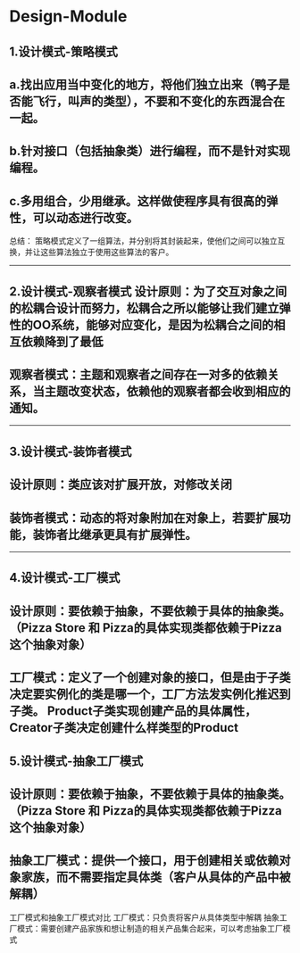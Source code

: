 # Design-Module
1.设计模式-策略模式
--------------------------------
a.找出应用当中变化的地方，将他们独立出来（鸭子是否能飞行，叫声的类型），不要和不变化的东西混合在一起。
--------------------------------
b.针对接口（包括抽象类）进行编程，而不是针对实现编程。
--------------------------------
c.多用组合，少用继承。这样做使程序具有很高的弹性，可以动态进行改变。
--------------------------------
总结：
策略模式定义了一组算法，并分别将其封装起来，使他们之间可以独立互换，并让这些算法独立于使用这些算法的客户。

--------------------------------
2.设计模式-观察者模式
设计原则：为了交互对象之间的松耦合设计而努力，松耦合之所以能够让我们建立弹性的OO系统，能够对应变化，是因为松耦合之间的相互依赖降到了最低
--------------------------------
观察者模式：主题和观察者之间存在一对多的依赖关系，当主题改变状态，依赖他的观察者都会收到相应的通知。
--------------------------------
--------------------------------
3.设计模式-装饰者模式
--------------------------------
设计原则：类应该对扩展开放，对修改关闭
--------------------------------
装饰者模式：动态的将对象附加在对象上，若要扩展功能，装饰者比继承更具有扩展弹性。
--------------------------------
--------------------------------
4.设计模式-工厂模式
--------------------------------
设计原则：要依赖于抽象，不要依赖于具体的抽象类。（Pizza Store 和 Pizza的具体实现类都依赖于Pizza这个抽象对象）
--------------------------------
工厂模式：定义了一个创建对象的接口，但是由于子类决定要实例化的类是哪一个，工厂方法发实例化推迟到子类。
Product子类实现创建产品的具体属性，Creator子类决定创建什么样类型的Product
--------------------------------
5.设计模式-抽象工厂模式
--------------------------------
设计原则：要依赖于抽象，不要依赖于具体的抽象类。（Pizza Store 和 Pizza的具体实现类都依赖于Pizza这个抽象对象）
--------------------------------
抽象工厂模式：提供一个接口，用于创建相关或依赖对象家族，而不需要指定具体类（客户从具体的产品中被解耦）
--------------------------------
工厂模式和抽象工厂模式对比
工厂模式：只负责将客户从具体类型中解耦
抽象工厂模式：需要创建产品家族和想让制造的相关产品集合起来，可以考虑抽象工厂模式
